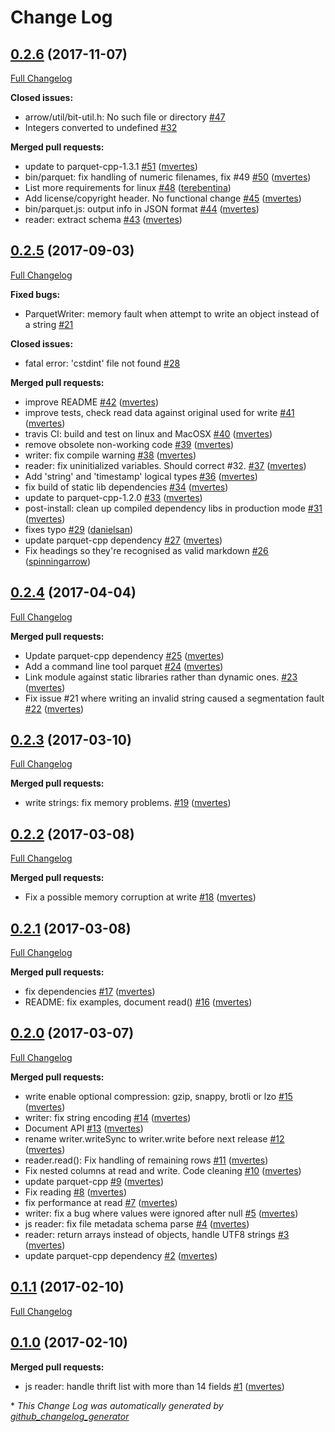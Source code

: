 # Change Log

## [0.2.6](https://github.com/skale-me/node-parquet/tree/0.2.6) (2017-11-07)
[Full Changelog](https://github.com/skale-me/node-parquet/compare/0.2.5...0.2.6)

**Closed issues:**

- arrow/util/bit-util.h: No such file or directory [\#47](https://github.com/skale-me/node-parquet/issues/47)
- Integers converted to undefined [\#32](https://github.com/skale-me/node-parquet/issues/32)

**Merged pull requests:**

- update to parquet-cpp-1.3.1 [\#51](https://github.com/skale-me/node-parquet/pull/51) ([mvertes](https://github.com/mvertes))
- bin/parquet: fix handling of numeric filenames, fix \#49 [\#50](https://github.com/skale-me/node-parquet/pull/50) ([mvertes](https://github.com/mvertes))
- List more requirements for linux [\#48](https://github.com/skale-me/node-parquet/pull/48) ([terebentina](https://github.com/terebentina))
- Add license/copyright header. No functional change [\#45](https://github.com/skale-me/node-parquet/pull/45) ([mvertes](https://github.com/mvertes))
- bin/parquet.js: output info in JSON format [\#44](https://github.com/skale-me/node-parquet/pull/44) ([mvertes](https://github.com/mvertes))
- reader: extract schema [\#43](https://github.com/skale-me/node-parquet/pull/43) ([mvertes](https://github.com/mvertes))

## [0.2.5](https://github.com/skale-me/node-parquet/tree/0.2.5) (2017-09-03)
[Full Changelog](https://github.com/skale-me/node-parquet/compare/0.2.4...0.2.5)

**Fixed bugs:**

- ParquetWriter: memory fault when attempt to write an object instead of a string [\#21](https://github.com/skale-me/node-parquet/issues/21)

**Closed issues:**

- fatal error: 'cstdint' file not found [\#28](https://github.com/skale-me/node-parquet/issues/28)

**Merged pull requests:**

- improve README [\#42](https://github.com/skale-me/node-parquet/pull/42) ([mvertes](https://github.com/mvertes))
- improve tests, check read data against original used for write [\#41](https://github.com/skale-me/node-parquet/pull/41) ([mvertes](https://github.com/mvertes))
- travis CI: build and test on linux and MacOSX [\#40](https://github.com/skale-me/node-parquet/pull/40) ([mvertes](https://github.com/mvertes))
- remove obsolete non-working code [\#39](https://github.com/skale-me/node-parquet/pull/39) ([mvertes](https://github.com/mvertes))
- writer: fix compile warning [\#38](https://github.com/skale-me/node-parquet/pull/38) ([mvertes](https://github.com/mvertes))
- reader: fix uninitialized variables. Should correct \#32. [\#37](https://github.com/skale-me/node-parquet/pull/37) ([mvertes](https://github.com/mvertes))
- Add 'string' and 'timestamp' logical types [\#36](https://github.com/skale-me/node-parquet/pull/36) ([mvertes](https://github.com/mvertes))
- fix build of static lib dependencies [\#34](https://github.com/skale-me/node-parquet/pull/34) ([mvertes](https://github.com/mvertes))
- update to parquet-cpp-1.2.0 [\#33](https://github.com/skale-me/node-parquet/pull/33) ([mvertes](https://github.com/mvertes))
- post-install: clean up compiled dependency libs in production mode [\#31](https://github.com/skale-me/node-parquet/pull/31) ([mvertes](https://github.com/mvertes))
- fixes typo [\#29](https://github.com/skale-me/node-parquet/pull/29) ([danielsan](https://github.com/danielsan))
- update parquet-cpp dependency [\#27](https://github.com/skale-me/node-parquet/pull/27) ([mvertes](https://github.com/mvertes))
- Fix headings so they're recognised as valid markdown [\#26](https://github.com/skale-me/node-parquet/pull/26) ([spinningarrow](https://github.com/spinningarrow))

## [0.2.4](https://github.com/skale-me/node-parquet/tree/0.2.4) (2017-04-04)
[Full Changelog](https://github.com/skale-me/node-parquet/compare/0.2.3...0.2.4)

**Merged pull requests:**

- Update parquet-cpp dependency [\#25](https://github.com/skale-me/node-parquet/pull/25) ([mvertes](https://github.com/mvertes))
- Add a command line tool parquet [\#24](https://github.com/skale-me/node-parquet/pull/24) ([mvertes](https://github.com/mvertes))
- Link module against static libraries rather than dynamic ones. [\#23](https://github.com/skale-me/node-parquet/pull/23) ([mvertes](https://github.com/mvertes))
- Fix issue \#21 where writing an invalid string caused a segmentation fault [\#22](https://github.com/skale-me/node-parquet/pull/22) ([mvertes](https://github.com/mvertes))

## [0.2.3](https://github.com/skale-me/node-parquet/tree/0.2.3) (2017-03-10)
[Full Changelog](https://github.com/skale-me/node-parquet/compare/0.2.2...0.2.3)

**Merged pull requests:**

- write strings: fix memory problems. [\#19](https://github.com/skale-me/node-parquet/pull/19) ([mvertes](https://github.com/mvertes))

## [0.2.2](https://github.com/skale-me/node-parquet/tree/0.2.2) (2017-03-08)
[Full Changelog](https://github.com/skale-me/node-parquet/compare/0.2.1...0.2.2)

**Merged pull requests:**

- Fix a possible memory corruption at write [\#18](https://github.com/skale-me/node-parquet/pull/18) ([mvertes](https://github.com/mvertes))

## [0.2.1](https://github.com/skale-me/node-parquet/tree/0.2.1) (2017-03-08)
[Full Changelog](https://github.com/skale-me/node-parquet/compare/0.2.0...0.2.1)

**Merged pull requests:**

- fix dependencies [\#17](https://github.com/skale-me/node-parquet/pull/17) ([mvertes](https://github.com/mvertes))
- README: fix examples, document read\(\) [\#16](https://github.com/skale-me/node-parquet/pull/16) ([mvertes](https://github.com/mvertes))

## [0.2.0](https://github.com/skale-me/node-parquet/tree/0.2.0) (2017-03-07)
[Full Changelog](https://github.com/skale-me/node-parquet/compare/0.1.1...0.2.0)

**Merged pull requests:**

- write enable optional compression: gzip, snappy, brotli or lzo [\#15](https://github.com/skale-me/node-parquet/pull/15) ([mvertes](https://github.com/mvertes))
- writer: fix string encoding [\#14](https://github.com/skale-me/node-parquet/pull/14) ([mvertes](https://github.com/mvertes))
- Document API [\#13](https://github.com/skale-me/node-parquet/pull/13) ([mvertes](https://github.com/mvertes))
- rename writer.writeSync to writer.write before next release [\#12](https://github.com/skale-me/node-parquet/pull/12) ([mvertes](https://github.com/mvertes))
- reader.read\(\): Fix handling of remaining rows [\#11](https://github.com/skale-me/node-parquet/pull/11) ([mvertes](https://github.com/mvertes))
- Fix nested columns at read and write. Code cleaning [\#10](https://github.com/skale-me/node-parquet/pull/10) ([mvertes](https://github.com/mvertes))
- update parquet-cpp [\#9](https://github.com/skale-me/node-parquet/pull/9) ([mvertes](https://github.com/mvertes))
- Fix reading [\#8](https://github.com/skale-me/node-parquet/pull/8) ([mvertes](https://github.com/mvertes))
- fix performance at read [\#7](https://github.com/skale-me/node-parquet/pull/7) ([mvertes](https://github.com/mvertes))
- writer: fix a bug where values were ignored after null [\#5](https://github.com/skale-me/node-parquet/pull/5) ([mvertes](https://github.com/mvertes))
- js reader: fix file metadata schema parse [\#4](https://github.com/skale-me/node-parquet/pull/4) ([mvertes](https://github.com/mvertes))
- reader: return arrays instead of objects, handle UTF8 strings [\#3](https://github.com/skale-me/node-parquet/pull/3) ([mvertes](https://github.com/mvertes))
- update parquet-cpp dependency [\#2](https://github.com/skale-me/node-parquet/pull/2) ([mvertes](https://github.com/mvertes))

## [0.1.1](https://github.com/skale-me/node-parquet/tree/0.1.1) (2017-02-10)
[Full Changelog](https://github.com/skale-me/node-parquet/compare/0.1.0...0.1.1)

## [0.1.0](https://github.com/skale-me/node-parquet/tree/0.1.0) (2017-02-10)
**Merged pull requests:**

- js reader: handle thrift list with more than 14 fields [\#1](https://github.com/skale-me/node-parquet/pull/1) ([mvertes](https://github.com/mvertes))



\* *This Change Log was automatically generated by [github_changelog_generator](https://github.com/skywinder/Github-Changelog-Generator)*